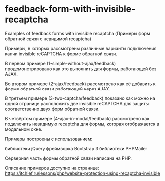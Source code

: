 # feedback-form-with-invisible-recaptcha
Examples of feedback forms with invisible recaptcha (Примеры форм обратной связи с невидимой recaptcha)

Примеры, в которых рассмотрены 
различные варианты подключения капчи invisible reCAPTCHA к форме обратной связи.

В первом примере (1-simple-without-ajax/feedback) продемонстрировано как это выполнить для формы, работающей без AJAX.

Во втором примере (2-ajax/feedback) рассмотрено как её добавить к форме обратной связи работающей через AJAX.

В третьем примере (3-two-captcha/feedback) показано как можно на одной странице расположить две invisible reCAPTCHA для защиты соответственно двух форм обратной связи.

В четвёртом примере (4-ajax-in-modal/feedback) рассмотрено как подключить невидимую recaptcha для формы, которая отображается в модальном окне.

Примеры построены с использованием:

библиотеки jQuery
фреймворка Bootstrap 3
библиотеки PHPMailer

Серверная часть формы обратной связи написана на PHP.

Описание примеров доступно на странице: https://itchief.ru/lessons/php/website-protection-using-recaptcha-invisible
